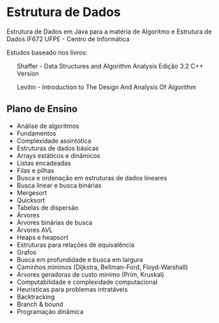 # Estrutura de Dados
Estrutura de Dados em Java para a matéria de Algoritmo e Estrutura de Dados IF672 UFPE - Centro de Informática

Estudos baseado nos livros: 
<ul> 
 Shaffer - Data Structures and Algorithm Analysis Edição 3.2 C++ Version 
</ul>
<ul>
 Levitin - Introduction to The Design And Analysis Of Algorithm
</ul>

## Plano de Ensino
<ul>
<li>Análise de algoritmos</li>
<li>Fundamentos</li>
<li>Complexidade assintótica</li>
<li>Estruturas de dados básicas</li>
<li>Arrays estáticos e dinâmicos</li>
<li>Listas encadeadas</li>
<li>Filas e pilhas</li>
<li>Busca e ordenação em estruturas de dados lineares</li>
<li>Busca linear e busca binárias</li>
<li>Mergesort</li>
<li>Quicksort</li>
<li>Tabelas de dispersão</li>
<li>Árvores</li>
<li>Árvores binárias de busca</li>
<li>Árvores AVL</li>
<li>Heaps e heapsort</li>
<li>Estruturas para relações de equivalência</li>
<li>Grafos</li>
<li>Busca em profundidade e busca em largura</li>
<li>Caminhos mínimos (Dijkstra, Bellman-Ford, Floyd-Warshall)</li>
<li>Árvores geradoras de custo mínimo (Prim, Kruskal)</li>
<li>Computabilidade e complexidade computacional</li>
<li>Heurísticas para problemas intratáveis</li>
<li>Backtracking</li>
<li>Branch & bound</li>
<li>Programação dinâmica</li>
</ul>
